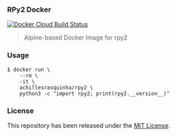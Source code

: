 ### RPy2 Docker

[![Docker Cloud Build Status](https://img.shields.io/docker/cloud/build/achillesrasquinha/rpy2.svg)](https://hub.docker.com/r/achillesrasquinha/rpy2)

> Alpine-based Docker Image for rpy2

### Usage

```
$ docker run \
    --rm \
    -it \
    achillesrasquinha/rpy2 \
    python3 -c "import rpy2; print(rpy2.__version__)"
```

### License

This repository has been released under the [MIT License](LICENSE).